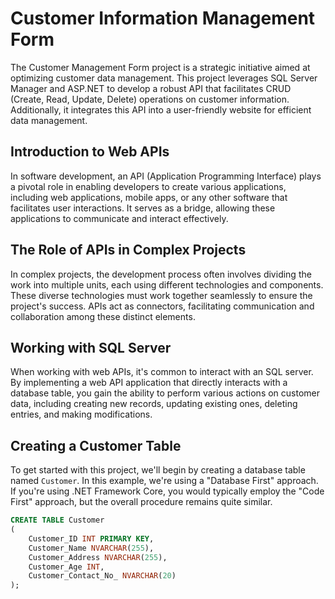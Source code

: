# Customer Information Management Form

The Customer Management Form project is a strategic initiative aimed at optimizing customer data management. This project leverages SQL Server Manager and ASP.NET to develop a robust API that facilitates CRUD (Create, Read, Update, Delete) operations on customer information. Additionally, it integrates this API into a user-friendly website for efficient data management.

## Introduction to Web APIs

In software development, an API (Application Programming Interface) plays a pivotal role in enabling developers to create various applications, including web applications, mobile apps, or any other software that facilitates user interactions. It serves as a bridge, allowing these applications to communicate and interact effectively.

## The Role of APIs in Complex Projects

In complex projects, the development process often involves dividing the work into multiple units, each using different technologies and components. These diverse technologies must work together seamlessly to ensure the project's success. APIs act as connectors, facilitating communication and collaboration among these distinct elements.

## Working with SQL Server

When working with web APIs, it's common to interact with an SQL server. By implementing a web API application that directly interacts with a database table, you gain the ability to perform various actions on customer data, including creating new records, updating existing ones, deleting entries, and making modifications.

## Creating a Customer Table

To get started with this project, we'll begin by creating a database table named `Customer`. In this example, we're using a "Database First" approach. If you're using .NET Framework Core, you would typically employ the "Code First" approach, but the overall procedure remains quite similar.

```sql
CREATE TABLE Customer
(
    Customer_ID INT PRIMARY KEY,
    Customer_Name NVARCHAR(255),
    Customer_Address NVARCHAR(255),
    Customer_Age INT,
    Customer_Contact_No_ NVARCHAR(20)
);
